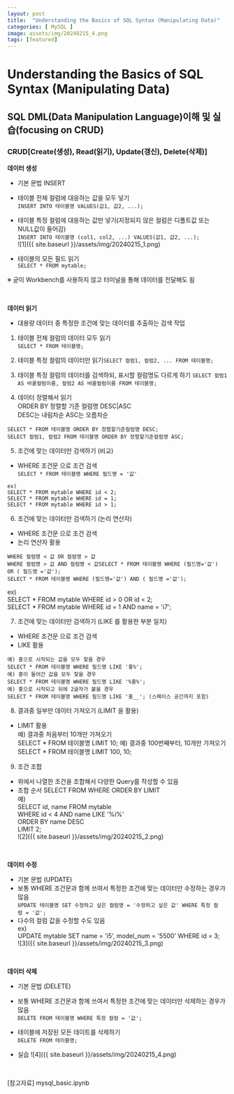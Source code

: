 ```yaml
---
layout: post
title:  "Understanding the Basics of SQL Syntax (Manipulating Data)"
categories: [ MySQL ]
image: assets/img/20240215_4.png
tags: [featured]
---
```

   
# Understanding the Basics of SQL Syntax (Manipulating Data)  
  
## SQL DML(Data Manipulation Language)이해 및 실습(focusing on CRUD)  
  
### CRUD[Create(생성), Read(읽기), Update(갱신), Delete(삭제)]  
  
**데이터 생성**  
- 기본 문법 INSERT  
- 테이블 전체 컬럼에 대응하는 값을 모두 넣기  
`INSERT INTO 테이블명 VALUES(값1, 값2, ...);`  
  
- 테이블 특정 컬럼에 대응하는 값만 넣기(지정되지 않은 컬럼은 디폴트값 또는 NULL값이 들어감)  
`INSERT INTO 테이블명 (col1, col2, ...) VALUES(값1, 값2, ...);`  
![1]({{ site.baseurl }}/assets/img/20240215_1.png)  
  
- 테이블의 모든 필드 읽기  
`SELECT * FROM mytable;` 
  
※ 굳이 Workbench를 사용하지 않고 터미널을 통해 데이터를 전달해도 됨  

<br>
  
**데이터 읽기**  
- 대용량 데이터 중 특정한 조건에 맞는 데이터를 추출하는 검색 작업  
  
1. 테이블 전체 컬럼의 데이터 모두 읽기  
`SELECT * FROM 테이블명;`  
  
2. 테이블 특정 컬럼의 데이터만 읽기`SELECT 컬럼1, 컬럼2, ... FROM 테이블명;`  
  
3. 테이블 특정 컬럼의 데이터를 검색하되, 표시할 컬럼명도 다르게 하기 `SELECT 컬럼1 AS 바꿀컬럼이름, 컬럼2 AS 바꿀컬럼이름 FROM 테이블명;`  
  
4. 데이터 정렬해서 읽기  
ORDER BY 정렬할 기준 컬럼명 DESC|ASC  
DESC는 내림차순 ASC는 오름차순  
  
`SELECT * FROM 테이블명 ORDER BY 정렬할기준컬럼명 DESC;`  
`SELECT 컬럼1, 컬럼2 FROM 테이블명 ORDER BY 정렬할기준컬럼명 ASC;`  
  
5. 조건에 맞는 데이터만 검색하기 (비교)  
- WHERE 조건문 으로 조건 검색  
`SELECT * FROM 테이블명 WHERE 필드명 = '값'`  
~~~  
ex)  
SELECT * FROM mytable WHERE id < 2;  
SELECT * FROM mytable WHERE id = 1;  
SELECT * FROM mytable WHERE id > 1;  
~~~  
  
6. 조건에 맞는 데이터만 검색하기 (논리 연산자)  
- WHERE 조건문 으로 조건 검색  
- 논리 연산자 활용  
~~~  
WHERE 컬럼명 < 값 OR 컬럼명 > 값  
WHERE 컬럼명 > 값 AND 컬럼명 < 값SELECT * FROM 테이블명 WHERE (필드명='값') OR ( 필드명 ='값');  
SELECT * FROM 테이블명 WHERE (필드명='값') AND ( 필드명 ='값');  
~~~  
  
ex)  
SELECT * FROM mytable WHERE id > 0 OR id < 2;  
SELECT * FROM mytable WHERE id = 1 AND name = 'i7';  
  
7. 조건에 맞는 데이터만 검색하기 (LIKE 를 활용한 부분 일치)  
- WHERE 조건문 으로 조건 검색  
- LIKE 활용  
~~~  
예) 홍으로 시작되는 값을 모두 찾을 경우  
SELECT * FROM 테이블명 WHERE 필드명 LIKE '홍%';  
예) 홍이 들어간 값을 모두 찾을 경우  
SELECT * FROM 테이블명 WHERE 필드명 LIKE '%홍%';  
예) 홍으로 시작되고 뒤에 2글자가 붙을 경우  
SELECT * FROM 테이블명 WHERE 필드명 LIKE '홍__'; (스페이스 공간까지 포함)  
~~~  
  
8. 결과중 일부만 데이터 가져오기 (LIMIT 을 활용)  
- LIMIT 활용  
예) 결과중 처음부터 10개만 가져오기  
SELECT * FROM 테이블명 LIMIT 10; 
예) 결과중 100번째부터, 10개만 가져오기  
SELECT * FROM 테이블명 LIMIT 100, 10;  
  
9. 조건 조합  
- 위에서 나열한 조건을 조합해서 다양한 Query를 작성할 수 있음  
- 조합 순서 SELECT FROM WHERE ORDER BY LIMIT  
예)  
SELECT id, name FROM mytable  
WHERE id < 4 AND name LIKE '%i%'  
ORDER BY name DESC  
LIMIT 2;  
![2]({{ site.baseurl }}/assets/img/20240215_2.png)  

<br>

**데이터 수정**  
- 기본 문법 (UPDATE)  
- 보통 WHERE 조건문과 함께 쓰여서 특정한 조건에 맞는 데이터만 수정하는 경우가 많음  
`UPDATE 테이블명 SET 수정하고 싶은 컬럼명 = '수정하고 싶은 값' WHERE 특정 컬럼 = '값';`  
- 다수의 컬럼 값을 수정할 수도 있음  
ex)  
UPDATE mytable SET name = 'i5', model_num = '5500' WHERE id = 3;  
![3]({{ site.baseurl }}/assets/img/20240215_3.png)

<br>

**데이터 삭제**  
- 기본 문법 (DELETE)  
- 보통 WHERE 조건문과 함께 쓰여서 특정한 조건에 맞는 데이터만 삭제하는 경우가 많음  
`DELETE FROM 테이블명 WHERE 특정 컬럼 = '값';`  
- 테이블에 저장된 모든 데이트를 삭제하기  
`DELETE FROM 테이블명;`  

- 실습
![4]({{ site.baseurl }}/assets/img/20240215_4.png)  

<br>

[참고자료] mysql_basic.ipynb  








